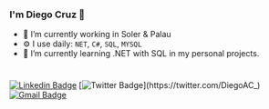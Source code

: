### I'm Diego Cruz 👋
- 🔭 I’m currently working in Soler & Palau
- ⚙️ I use daily: `NET`, `C#`, `SQL`, `MYSQL`
- 🌱 I’m currently learning .NET with SQL in my personal projects.

#
[![Linkedin Badge](https://img.shields.io/badge/-LinkedIn-blue?style=flat-square&logo=Linkedin&logoColor=white&link=https://www.linkedin.com/in/diegoandradecruz/)](https://www.linkedin.com/in/diegoandradecruz/)
[![Twitter Badge](https://img.shields.io/badge/-Twitter-1ca0f1?style=flat-square&labelColor=1ca0f1&logo=twitter&logoColor=white&link=https://twitter.com/DiegoAC_)](https://twitter.com/DiegoAC_)
[![Gmail Badge](https://img.shields.io/badge/-Gmail-c14438?style=flat-square&logo=Gmail&logoColor=white&link=mailto:diegoandradecruz15@gmail.com)](mailto:diegoandradecruz15@gmail.com)


<!--
**diegoandradepoa/diegoandradepoa** is a ✨ _special_ ✨ repository because its `README.md` (this file) appears on your GitHub profile.-->
